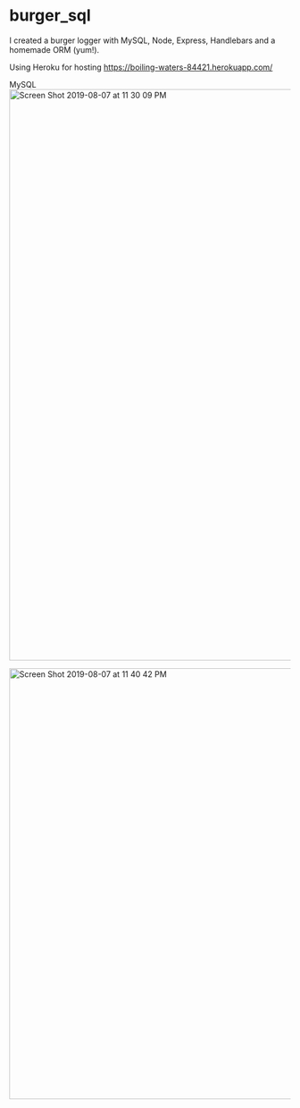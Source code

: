 # burger_sql

I created a burger logger with MySQL, Node, Express, Handlebars and a homemade ORM (yum!). 


Using Heroku for hosting https://boiling-waters-84421.herokuapp.com/




MySQL
<img width="1022" alt="Screen Shot 2019-08-07 at 11 30 09 PM" src="https://user-images.githubusercontent.com/49299319/62680364-eb30e480-b96b-11e9-9d72-4af3ea911813.png">

<img width="771" alt="Screen Shot 2019-08-07 at 11 40 42 PM" src="https://user-images.githubusercontent.com/49299319/62680747-cf7a0e00-b96c-11e9-85bf-4bea89996dc7.png">
